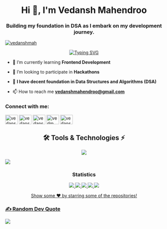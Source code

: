 <h1 align="center">Hi 👋, I'm Vedansh Mahendroo</h1>
<h3 align="center">Building my foundation in DSA as I embark on my development journey.</h3>

<div align="center">
<p align="left"> <a href="https://github.com/ryo-ma/github-profile-trophy"><img src="https://github-profile-trophy.vercel.app/?username=vedanshmah" alt="vedanshmah" /></a> </p>
</div>

<div align="center">
  
[![Typing SVG](https://readme-typing-svg.demolab.com?font=Sans+Serif&size=22&duration=2500&pause=500&color=27F739&random=true&width=435&lines=Hello+World!;Here's+Vedansh+Mahendroo;Solving+DSA+problems+daily...;Currently+learning+Web+Dev)](https://git.io/typing-svg)

</div>

- 🌱 I’m currently learning **Frontend Development**

- 👯 I’m looking to participate in **Hackathons**
  
- 🔭 **I have decent foundation in Data Structures and Algorithms (DSA)**

- 📫 How to reach me **vedanshmahendroo@gmail.com**
  
<h3 align="left">Connect with me:</h3>
<p align="left">
<a href="https://twitter.com/vedansh_gg" target="blank"><img align="center" src="https://raw.githubusercontent.com/rahuldkjain/github-profile-readme-generator/master/src/images/icons/Social/twitter.svg" alt="vedansh_gg" height="30" width="40" /></a>    
<a href="https://linkedin.com/in/vedansh mahendroo" target="blank"><img align="center" src="https://raw.githubusercontent.com/rahuldkjain/github-profile-readme-generator/master/src/images/icons/Social/linked-in-alt.svg" alt="vedansh mahendroo" height="30" width="40" /></a>
<a href="https://instagram.com/vedansh_2005_" target="blank"><img align="center" src="https://raw.githubusercontent.com/rahuldkjain/github-profile-readme-generator/master/src/images/icons/Social/instagram.svg" alt="vedansh_2005_" height="30" width="40" /></a>
<a href="https://www.leetcode.com/vedm" target="blank"><img align="center" src="https://raw.githubusercontent.com/rahuldkjain/github-profile-readme-generator/master/src/images/icons/Social/leet-code.svg" alt="vedm" height="30" width="40" /></a>
<a href="https://auth.geeksforgeeks.org/user/vedansh_" target="blank"><img align="center" src="https://raw.githubusercontent.com/rahuldkjain/github-profile-readme-generator/master/src/images/icons/Social/geeks-for-geeks.svg" alt="vedansh_" height="30" width="40" /></a>

<h2 align="center">🛠 Tools & Technologies ⚡</h2>
<p align="center">
  <a href="https://skillicons.dev">
    <img src="https://skillicons.dev/icons?i=c,cpp,py,html,css,js,bootstrap,flask,mysql" />
  </a>
</p>




<img src="https://user-images.githubusercontent.com/73097560/115834477-dbab4500-a447-11eb-908a-139a6edaec5c.gif">
<h3 align="center">Statistics</h3>
<div align="center">
<a href="https://github.com/vedanshmah">
  
![](http://github-profile-summary-cards.vercel.app/api/cards/repos-per-language?username=vedanshmah&theme=city_lights)
![](http://github-profile-summary-cards.vercel.app/api/cards/stats?username=vedanshmah&theme=city_lights)
![](http://github-profile-summary-cards.vercel.app/api/cards/most-commit-language?username=vedanshmah&theme=city_lights)
![](http://github-profile-summary-cards.vercel.app/api/cards/productive-time?username=vedanshmah&theme=city_lights&utcOffset=8)
![](http://github-profile-summary-cards.vercel.app/api/cards/profile-details?username=vedanshmah&theme=city_lights)
</div>
<div align="center">
Show some ❤️ by starring some of the repositories!
</div>

### ✍️ Random Dev Quote
![](https://quotes-github-readme.vercel.app/api?type=vetical&theme=tokyonight)
